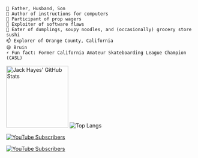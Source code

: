     🔭 Father, Husband, Son
    🌱 Author of instructions for computers
    👯 Participant of prop wagers
    🤔 Exploiter of software flaws
    💬 Eater of dumplings, soupy noodles, and (occasionally) grocery store sushi
    📫 Explorer of Orange County, California
    😄 Bruin
    ⚡ Fun fact: Former California Amateur Skateboarding League Champion (CASL)
    
<div class="row">
  <img alt="Jack Hayes' GitHub Stats" src="https://github-readme-stats.vercel.app/api?username=JackAce&show_icons=true" height="165" />
  <img alt="Top Langs" src="https://github-readme-stats.vercel.app/api/top-langs/?username=JackAce&layout=compact" />
</div>

<a href="https://www.youtube.com/channel/UCINg22R9y7_qrYXH1zWwIVQ"><img alt="YouTube Subscribers" src="https://img.shields.io/youtube/channel/subscribers/UCINg22R9y7_qrYXH1zWwIVQ?style=social" /></a>

<a href="https://www.youtube.com/channel/UCINg22R9y7_qrYXH1zWwIVQ"><img alt="YouTube Subscribers" src="https://img.shields.io/youtube/channel/views/UCINg22R9y7_qrYXH1zWwIVQ?style=social" /></a>
